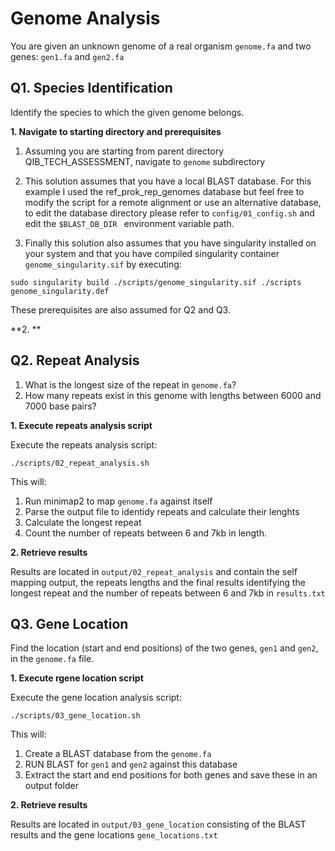 # Genome Analysis

You are given an unknown genome of a real organism `genome.fa` and two genes: `gen1.fa` and `gen2.fa`



## Q1. Species Identification

Identify the species to which the given genome belongs.

**1. Navigate to starting directory and prerequisites**

1. Assuming you are starting from parent directory QIB_TECH_ASSESSMENT, navigate to `genome` subdirectory

2. This solution assumes that you have a local BLAST database. For this example I used the ref_prok_rep_genomes database but feel free to modify the script for a remote alignment or use an alternative database, to edit the database directory please refer to `config/01_config.sh` and edit the `$BLAST_DB_DIR ` environment variable path.

3. Finally this solution also assumes that you have singularity installed on your system and that you have compiled singularity container `genome_singularity.sif` by executing:

```
sudo singularity build ./scripts/genome_singularity.sif ./scripts genome_singularity.def
```

These prerequisites are also assumed for Q2 and Q3.

**2.  **


## Q2. Repeat Analysis

1. What is the longest size of the repeat in `genome.fa`?
2. How many repeats exist in this genome with lengths between 6000 and 7000 base pairs?

**1. Execute repeats analysis script**

Execute the repeats analysis script:
```
./scripts/02_repeat_analysis.sh
```
This will:
1. Run minimap2 to map `genome.fa` against itself
2. Parse the output file to identidy repeats and calculate their lenghts
3. Calculate the longest repeat
4. Count the number of repeats between 6 and 7kb in length.

**2. Retrieve results**

Results are located in `output/02_repeat_analysis` and contain the self mapping output, the repeats lengths and the final results identifying the longest repeat and the number of repeats between 6 and 7kb in `results.txt`


## Q3. Gene Location

Find the location (start and end positions) of the two genes, `gen1` and `gen2`, in the `genome.fa` file.

**1. Execute rgene location script**

Execute the gene location analysis script:

```
./scripts/03_gene_location.sh
```

This will:
1. Create a BLAST database from the `genome.fa`
2. RUN BLAST for `gen1` and `gen2` against this database
3. Extract the start and end positions for both genes and save these in an output folder

**2. Retrieve results**

Results are located in `output/03_gene_location`  consisting of the BLAST results and the gene locations `gene_locations.txt`